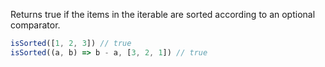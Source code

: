 Returns true if the items in the iterable are sorted according to an optional comparator.

```js
isSorted([1, 2, 3]) // true
isSorted((a, b) => b - a, [3, 2, 1]) // true
```
